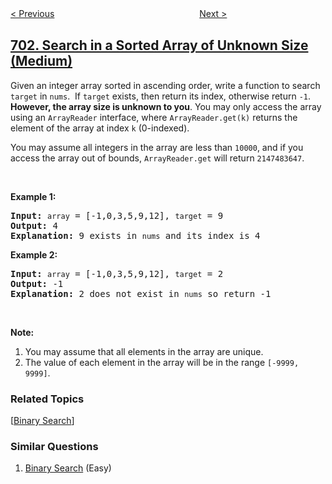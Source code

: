 <!--|This file generated by command(leetcode description); DO NOT EDIT.    |-->
<!--+----------------------------------------------------------------------+-->
<!--|@author    openset <openset.wang@gmail.com>                           |-->
<!--|@link      https://github.com/openset                                 |-->
<!--|@home      https://github.com/tonymontaro/leetcode-hints                        |-->
<!--+----------------------------------------------------------------------+-->

[< Previous](https://github.com/tonymontaro/leetcode-hints/tree/master/problems/insert-into-a-binary-search-tree "Insert into a Binary Search Tree")
　　　　　　　　　　　　　　　　
[Next >](https://github.com/tonymontaro/leetcode-hints/tree/master/problems/kth-largest-element-in-a-stream "Kth Largest Element in a Stream")

## [702. Search in a Sorted Array of Unknown Size (Medium)](https://leetcode.com/problems/search-in-a-sorted-array-of-unknown-size "搜索长度未知的有序数组")

<p>Given an&nbsp;integer array sorted in ascending order, write a function to search <code>target</code> in <code>nums</code>.&nbsp; If <code>target</code> exists, then return its index, otherwise return <code>-1</code>. <strong>However, the array size is unknown to you</strong>. You may only access the array using an <code>ArrayReader</code>&nbsp;interface, where&nbsp;<code>ArrayReader.get(k)</code> returns the element of the array at index <code>k</code>&nbsp;(0-indexed).</p>

<p>You may assume all integers in the array are less than&nbsp;<code>10000</code>, and if you access the array out of bounds, <code>ArrayReader.get</code> will return <code>2147483647</code>.</p>

<p>&nbsp;</p>

<p><strong>Example 1:</strong></p>

<pre><strong>Input:</strong> <code>array</code> = [-1,0,3,5,9,12], <code>target</code> = 9
<strong>Output:</strong> 4
<strong>Explanation:</strong> 9 exists in <code>nums</code> and its index is 4
</pre>

<p><strong>Example 2:</strong></p>

<pre><strong>Input:</strong> <code>array</code> = [-1,0,3,5,9,12], <code>target</code> = 2
<strong>Output:</strong> -1
<strong>Explanation:</strong> 2 does not exist in <code>nums</code> so return -1</pre>

<p>&nbsp;</p>

<p><strong>Note:</strong></p>

<ol>
	<li>You may assume that all elements in the array are unique.</li>
	<li>The value of each element in the array&nbsp;will be in the range <code>[-9999, 9999]</code>.</li>
</ol>

### Related Topics
  [[Binary Search](https://github.com/tonymontaro/leetcode-hints/tree/master/tag/binary-search/README.md)]

### Similar Questions
  1. [Binary Search](https://github.com/tonymontaro/leetcode-hints/tree/master/problems/binary-search) (Easy)
